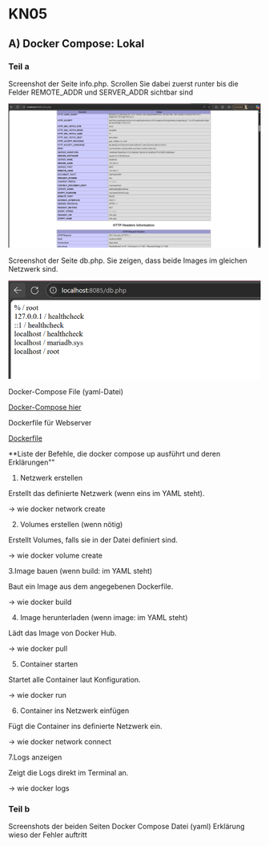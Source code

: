 # KN05

## A) Docker Compose: Lokal

### Teil a

Screenshot der Seite info.php. Scrollen Sie dabei zuerst runter bis die Felder REMOTE_ADDR und SERVER_ADDR sichtbar sind

![screenshot](ssrpng.png)

Screenshot der Seite db.php. Sie zeigen, dass beide Images im gleichen Netzwerk sind.

![screenshot](php2.png)

Docker-Compose File (yaml-Datei)

[Docker-Compose hier](docker-compose.yaml)

Dockerfile für Webserver

[Dockerfile](Dockerfile-kn04)

**Liste der Befehle, die docker compose up ausführt und deren Erklärungen""

1. Netzwerk erstellen
   
Erstellt das definierte Netzwerk (wenn eins im YAML steht).

→ wie docker network create

2. Volumes erstellen (wenn nötig)
   
Erstellt Volumes, falls sie in der Datei definiert sind.

→ wie docker volume create

3.Image bauen (wenn build: im YAML steht)

Baut ein Image aus dem angegebenen Dockerfile.

→ wie docker build

4. Image herunterladen (wenn image: im YAML steht)
   
Lädt das Image von Docker Hub.

→ wie docker pull

5. Container starten
   
Startet alle Container laut Konfiguration.

→ wie docker run

6. Container ins Netzwerk einfügen
   
Fügt die Container ins definierte Netzwerk ein.

→ wie docker network connect

7.Logs anzeigen

Zeigt die Logs direkt im Terminal an.

→ wie docker logs


### Teil b

Screenshots der beiden Seiten
Docker Compose Datei (yaml)
Erklärung wieso der Fehler auftritt
